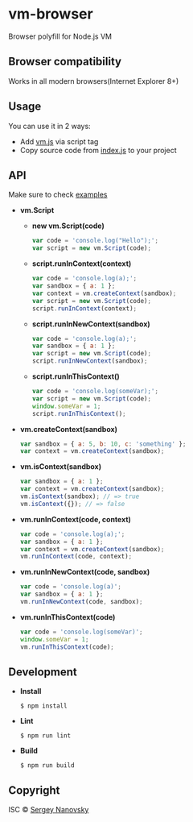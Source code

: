# vm-browser
Browser polyfill for Node.js VM

## Browser compatibility
Works in all modern browsers(Internet Explorer 8+)

## Usage
You can use it in 2 ways:
- Add [vm.js](https://github.com/sun1x/vm-browser/blob/master/dist/vm.js) via script tag
- Copy source code from [index.js](https://github.com/sun1x/vm-browser/blob/master/index.js) to your project

## API
Make sure to check [examples](https://github.com/sun1x/vm-browser/tree/master/examples)
- **vm.Script**
  - **new vm.Script(code)**

    ```javascript
    var code = 'console.log("Hello");';
    var script = new vm.Script(code);
    ```

  - **script.runInContext(context)**

    ```javascript
    var code = 'console.log(a);';
    var sandbox = { a: 1 };
    var context = vm.createContext(sandbox);
    var script = new vm.Script(code);
    script.runInContext(context);
    ```

  - **script.runInNewContext(sandbox)**

    ```javascript
    var code = 'console.log(a);';
    var sandbox = { a: 1 };
    var script = new vm.Script(code);
    script.runInNewContext(sandbox);
    ```

  - **script.runInThisContext()**

    ```javascript
    var code = 'console.log(someVar);';
    var script = new vm.Script(code);
    window.someVar = 1;
    script.runInThisContext();
    ```

- **vm.createContext(sandbox)**

  ```javascript
  var sandbox = { a: 5, b: 10, c: 'something' };
  var context = vm.createContext(sandbox);
  ```

- **vm.isContext(sandbox)**

  ```javascript
  var sandbox = { a: 1 };
  var context = vm.createContext(sandbox);
  vm.isContext(sandbox); // => true
  vm.isContext({}); // => false
  ```

- **vm.runInContext(code, context)**

  ```javascript
  var code = 'console.log(a);';
  var sandbox = { a: 1 };
  var context = vm.createContext(sandbox);
  vm.runInContext(code, context);
  ```

- **vm.runInNewContext(code, sandbox)**

  ```javascript
  var code = 'console.log(a)';
  var sandbox = { a: 1 };
  vm.runInNewContext(code, sandbox);
  ```

- **vm.runInThisContext(code)**

  ```javascript
  var code = 'console.log(someVar)';
  window.someVar = 1;
  vm.runInThisContext(code);
  ```

## Development
- **Install**

  ```
  $ npm install
  ```

- **Lint**

  ```
  $ npm run lint
  ```

- **Build**

  ```
  $ npm run build
  ```

## Copyright
ISC © [Sergey Nanovsky](https://twitter.com/sun1x)
